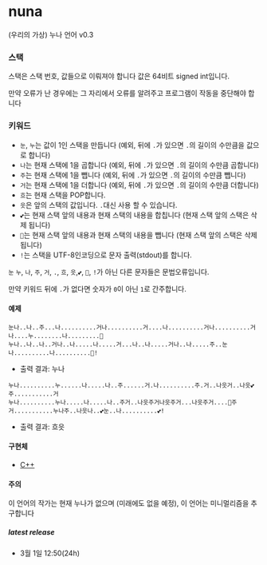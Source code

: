 # nuna
(우리의 가상) 누나 언어 v0.3

### 스택
스택은 스택 번호, 값들으로 이뤄져야 합니다
값은 64비트 signed int입니다.

만약 오류가 난 경우에는 그 자리에서 오류를 알려주고 프로그램이 작동을 중단해야 합니다

### 키워드
* `눈`, `누`는 값이 1인 스택을 만듭니다 (예외, 뒤에 `.`가 있으면 `.`의 길이의 수만큼을 값으로 합니다)
* `나`는 현재 스택에 1을 곱합니다 (예외, 뒤에 `.`가 있으면 `.`의 길이의 수만큼 곱합니다)
* `주`는 현재 스택에 1을 뺍니다 (예외, 뒤에 `.`가 있으면 `.`의 길이의 수만큼 뺍니다)
* `거`는 현재 스택에 1을 더합니다 (예외, 뒤에 `.`가 있으면 `.`의 길이의 수만큼 더합니다)
* `흐`는 현재 스택을 POP합니다.
* `읏`은 앞의 스택의 값입니다. `.`대신 사용 할 수 있습니다.
* `💕`는 현재 스택 앞의 내용과 현재 스택의 내용을 합칩니다 (현재 스택 앞의 스택은 삭제 됩니다)
* `🏩`는 현재 스택 앞의 내용과 현재 스택의 내용을 뺍니다 (현재 스택 앞의 스택은 삭제 됩니다)
* `!`는 스택을 UTF-8인코딩으로 문자 출력(stdout)를 합니다.

`눈` `누`, `나`, `주`, `거`, `.`, `흐`, `읏`,`💕`, `🏩`, `!`가 아닌 다른 문자들은 문법오류입니다.

만약 키워드 뒤에 `.`가 없다면 숫자가 `0`이 아닌 `1`로 간주합니다.

#### 예제
```
눈나..나..주...나..........거나..........거....나..........거나..........거나....누........나.........🏩
누나..나..나..거나..나.....나.....거...나..나.....거나..나.....주..눈나..........나..........🏩!
```
* 출력 결과: 누나
```
누나..........누......나.....나..주......거.나..........주.거..나읏거..나읏💕주...........거
누나..........누나.....나.....나..주거..나읏주거나읏주거...나읏주거....🏩주거...........누나주..나읏나..💕눈..나..........💕!
```
* 출력 결과: 흐읏
#### 구현체
* [C++](https://github.com/hui1601/nuna-interpreter)

#### 주의
이 언어의 작가는 현재 누나가 없으며 (미래에도 없을 예정), 이 언어는 미니멀리즘을 추구합니다

##### latest release
* 3월 1일 12:50(24h)
